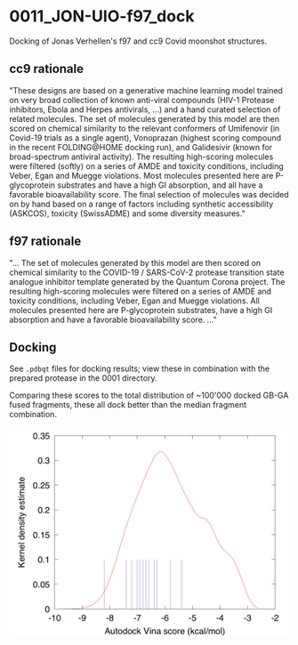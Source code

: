 # 0011_JON-UIO-f97_dock

Docking of Jonas Verhellen's f97 and cc9 Covid moonshot structures.

## cc9 rationale

"These designs are based on a generative machine learning model trained on very
broad collection of known anti-viral compounds (HIV-1 Protease inhibitors,
Ebola and Herpes antivirals, ...) and a hand curated selection of related
molecules. The set of molecules generated by this model are then scored on
chemical similarity to the relevant conformers of Umifenovir (in Covid-19
trials as a single agent), Vonoprazan (highest scoring compound in the recent
FOLDING@HOME docking run), and Galidesivir (known for broad-spectrum antiviral
activity). The resulting high-scoring molecules were filtered (softly) on
a series of AMDE and toxicity conditions, including Veber, Egan and Muegge
violations. Most molecules presented here are P-glycoprotein substrates and
have a high GI absorption, and all have a favorable bioavailability score. The
final selection of molecules was decided on by hand based on a range of factors
including synthetic accessibility (ASKCOS), toxicity (SwissADME) and some
diversity measures."

## f97 rationale

"... The set of molecules generated by this model are then scored on chemical
similarity to the COVID-19 / SARS-CoV-2 protease transition state analogue
inhibitor template generated by the Quantum Corona project. The resulting
high-scoring molecules were filtered on a series of AMDE and toxicity
conditions, including Veber, Egan and Muegge violations. All molecules
presented here are P-glycoprotein substrates, have a high GI absorption and
have a favorable bioavailability score. ..."

## Docking

See `.pdbqt` files for docking results; view these in combination with the
prepared protease in the 0001 directory.

Comparing these scores to the total distribution of ~100'000 docked GB-GA fused
fragments, these all dock better than the median fragment combination.

![Docking scores versus distribution of GB fragment combinations](JON-UIO-scores.png)


